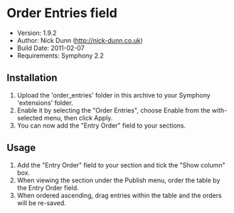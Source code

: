 # Order Entries field

* Version: 1.9.2
* Author: Nick Dunn (http://nick-dunn.co.uk)
* Build Date: 2011-02-07
* Requirements: Symphony 2.2

## Installation

1. Upload the 'order_entries' folder in this archive to your Symphony 'extensions' folder.
2. Enable it by selecting the "Order Entries", choose Enable from the with-selected menu, then click Apply.
3. You can now add the "Entry Order" field to your sections.

## Usage

1. Add the "Entry Order" field to your section and tick the "Show column" box.
2. When viewing the section under the Publish menu, order the table by the Entry Order field.
3. When ordered ascending, drag entries within the table and the orders will be re-saved.